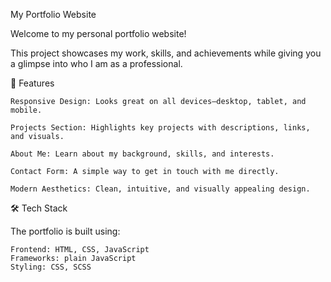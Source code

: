 My Portfolio Website

Welcome to my personal portfolio website!

This project showcases my work, skills, and achievements while giving you a glimpse into who I am as a professional.

🌟 Features

    Responsive Design: Looks great on all devices—desktop, tablet, and mobile.
  
    Projects Section: Highlights key projects with descriptions, links, and visuals.
  
    About Me: Learn about my background, skills, and interests.
  
    Contact Form: A simple way to get in touch with me directly.
  
    Modern Aesthetics: Clean, intuitive, and visually appealing design.
  
  
🛠️ Tech Stack

The portfolio is built using:

    Frontend: HTML, CSS, JavaScript
    Frameworks: plain JavaScript
    Styling: CSS, SCSS
